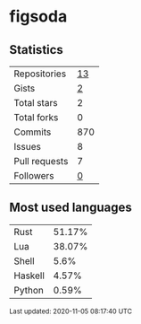 # figsoda


## Statistics

<table>
    <tr>
        <td>Repositories</td>
        <td><a href="https://github.com/figsoda?tab=repositories">13</a></td>
    </tr>
    <tr>
        <td>Gists</td>
        <td><a href="https://gist.github.com/figsoda">2</a></td>
    </tr>
    <tr>
        <td>Total stars</td>
        <td>2</td>
    </tr>
    <tr>
        <td>Total forks</td>
        <td>0</td>
    </tr>
    <tr>
        <td>Commits</td>
        <td>870</td>
    </tr>
    <tr>
        <td>Issues</td>
        <td>8</td>
    </tr>
    <tr>
        <td>Pull requests</td>
        <td>7</td>
    </tr>
    <tr>
        <td>Followers</td>
        <td><a href="https://github.com/figsoda?tab=followers">0</a></td>
    </tr>
</table>


## Most used languages

<table>
<tr><td>Rust</td><td>51.17%</td></tr>
<tr><td>Lua</td><td>38.07%</td></tr>
<tr><td>Shell</td><td>5.6%</td></tr>
<tr><td>Haskell</td><td>4.57%</td></tr>
<tr><td>Python</td><td>0.59%</td></tr>
</table>


<sub>Last updated: 2020-11-05 08:17:40 UTC</sub>

